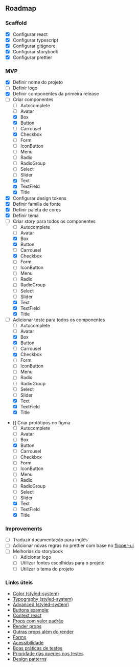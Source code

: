 ## Roadmap

### Scaffold
- [x] Configurar react
- [x] Configurar typescript
- [x] Configurar gitignore
- [x] Configurar storybook
- [x] Configurar prettier

### MVP
- [x] Definir nome do projeto
- [ ] Definir logo
- [x] Definir componentes da primeira release
- [ ] Criar componentes
    - [ ] Autocomplete
    - [ ] Avatar
    - [x] Box
    - [x] Button
    - [ ] Carrousel
    - [x] Checkbox
    - [ ] Form
    - [ ] IconButton
    - [ ] Menu
    - [ ] Radio
    - [ ] RadioGroup
    - [ ] Select
    - [ ] Slider
    - [x] Text
    - [x] TextField
    - [x] Title
- [x] Configurar design tokens
- [x] Definir família de fonte
- [x] Definir paleta de cores
- [x] Definir tema
- [ ] Criar _story_ para todos os componentes
    - [ ] Autocomplete
    - [ ] Avatar
    - [x] Box
    - [x] Button
    - [ ] Carrousel
    - [x] Checkbox
    - [ ] Form
    - [ ] IconButton
    - [ ] Menu
    - [ ] Radio
    - [ ] RadioGroup
    - [ ] Select
    - [ ] Slider
    - [x] Text
    - [x] TextField
    - [x] Title
- [ ] Adicionar teste para todos os componentes
    - [ ] Autocomplete
    - [ ] Avatar
    - [x] Box
    - [x] Button
    - [ ] Carrousel
    - [x] Checkbox
    - [ ] Form
    - [ ] IconButton
    - [ ] Menu
    - [ ] Radio
    - [ ] RadioGroup
    - [ ] Select
    - [ ] Slider
    - [x] Text
    - [x] TextField
    - [x] Title
- [] Criar protótipos no figma
    - [ ] Autocomplete
    - [ ] Avatar
    - [ ] Box
    - [x] Button
    - [ ] Carrousel
    - [ ] Checkbox
    - [ ] Form
    - [ ] IconButton
    - [ ] Menu
    - [ ] Radio
    - [ ] RadioGroup
    - [ ] Select
    - [ ] Slider
    - [x] Text
    - [ ] TextField
    - [x] Title

### Improvements
- [ ] Traduzir documentação para inglês
- [ ] Adicionar novas regras no prettier com base no [flipper-ui](https://github.com/nginformatica/flipper-ui/blob/master/.eslintrc.json)
- [ ] Melhorias do storybook
    - [ ] Adicionar logo
    - [ ] Utilizar fontes escolhidas para o projeto
    - [ ] Utilizar o tema do projeto

### Links úteis
- [Color (styled-system)](https://styled-system.com/table/#color)
- [Typography (styled-system)](https://styled-system.com/table/#typography)
- [Advanced (styled-system)](https://styled-components.com/docs/advanced)
- [Buttons example](https://material-ui.com/components/buttons/):
- [Context react](https://pt-br.reactjs.org/docs/context.html#when-to-use-context)
- [Props com valor padrão](https://pt-br.reactjs.org/docs/jsx-in-depth.html#props-default-to-true)
- [Render props](https://pt-br.reactjs.org/docs/render-props.html)
- [Outras props além do render](https://pt-br.reactjs.org/docs/render-props.html#using-props-other-than-render)
- [Forms](https://pt-br.reactjs.org/docs/forms.html)
- [Acessibilidade](https://pt-br.reactjs.org/docs/accessibility.html#labeling)
- [Boas práticas de testes](https://willianjusten.com.br/erros-comuns-com-o-react-testing-library)
- [Prioridade das queries nos testes](https://testing-library.com/docs/queries/about/#priority)
- [Design patterns](https://refactoring.guru/pt-br/design-patterns)
